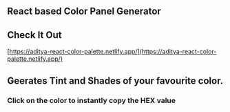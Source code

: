## React based Color Panel Generator

## Check It Out

[https://aditya-react-color-palette.netlify.app/](https://aditya-react-color-palette.netlify.app/)

## Geerates Tint and Shades of your favourite color.

### Click on the color to instantly copy the HEX value
